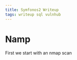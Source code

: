 ```yaml
---
title: Symfonos2 Writeup
tags: writeup sql vulnhub
---
```


# Namp

First we start with an nmap scan
